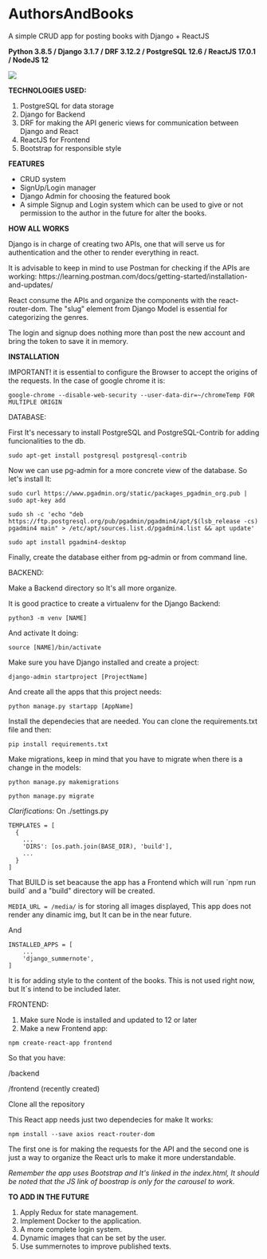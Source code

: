 # AuthorsAndBooks
A simple CRUD app for posting books with Django + ReactJS

**Python 3.8.5 / Django 3.1.7 / DRF 3.12.2 / PostgreSQL 12.6 / ReactJS 17.0.1 / NodeJS 12**

<img src="https://user-images.githubusercontent.com/38045464/112891534-a3198500-90ae-11eb-9361-60f6e193778f.png" />

 **TECHNOLOGIES USED:**
1. PostgreSQL for data storage
2. Django for Backend
3. DRF for making the API generic views for communication between Django and React
4. ReactJS for Frontend
5. Bootstrap for responsible style

**FEATURES**
<ul>
  <li>CRUD system</li>
  <li>SignUp/Login manager</li>
  <li>Django Admin for choosing the featured book</li>
  <li>A simple Signup and Login system which can be used to give or not permission to the author in the future for alter the books.</li>
</ul>

**HOW ALL WORKS**
<p>Django is in charge of creating two APIs, one that will serve us for authentication and the other to render everything in react.</p>
<p>It is advisable to keep in mind to use Postman for checking if the APIs are working: https://learning.postman.com/docs/getting-started/installation-and-updates/</p>
<p>React consume the APIs and organize the components with the react-router-dom. The "slug" element from Django Model is essential for categorizing the genres.</p>
<p>The login and signup does nothing more than post the new account and bring the token to save it in memory.</p>

**INSTALLATION**

<p>IMPORTANT! it is essential to configure the Browser to accept the origins of the requests. In the case of google chrome it is:</p>

`google-chrome --disable-web-security --user-data-dir=~/chromeTemp FOR MULTIPLE ORIGIN`

DATABASE:
<p>First It's necessary to install PostgreSQL and PostgreSQL-Contrib for adding funcionalities to the db.</p>

`sudo apt-get install postgresql postgresql-contrib`
<p>Now we can use pg-admin for a more concrete view of the database. So let's install It:</p>

`sudo curl https://www.pgadmin.org/static/packages_pgadmin_org.pub | sudo apt-key add`

`sudo sh -c 'echo "deb https://ftp.postgresql.org/pub/pgadmin/pgadmin4/apt/$(lsb_release -cs) pgadmin4 main" > /etc/apt/sources.list.d/pgadmin4.list && apt update'`

`sudo apt install pgadmin4-desktop`

<p>Finally, create the database either from pg-admin or from command line.</p>


BACKEND:
<p>Make a Backend directory so It's all more organize.</p>
<p>It is good practice to create a virtualenv for the Django Backend:</p>

`python3 -m venv [NAME]`
<p>And activate It doing:</p>

`source [NAME]/bin/activate`
<p>Make sure you have Django installed and create a project:</p>

`django-admin startproject [ProjectName]`
<p>And create all the apps that this project needs:</p>

`python manage.py startapp [AppName]`
<p>Install the dependecies that are needed. You can clone the requirements.txt file and then:</p>

`pip install requirements.txt`
<p>Make migrations, keep in mind that you have to migrate when there is a change in the models:</p>

`python manage.py makemigrations`

`python manage.py migrate`


*Clarifications:* On ./settings.py
```
TEMPLATES = [
  {
    ...
    'DIRS': [os.path.join(BASE_DIR), 'build'],
    ...
  }
]
```

<p>That BUILD is set beacause the app has a Frontend which will run `npm run build` and a "build" directory will be created.</p>

`MEDIA_URL = /media/` is for storing all images displayed, This app does not render any dinamic img, but It can be in the near future.

<p>And</p>

```
INSTALLED_APPS = [
    ...
    'django_summernote',
]
```

<p>It is for adding style to the content of the books. This is not used right now, but It´s intend to be included later.</p>

FRONTEND:
1. Make sure Node is installed and updated to 12 or later
2. Make a new Frontend app:

  `npm create-react-app frontend`
   <p>So that you have:</p>
  <p>/backend</p>
  <p>/frontend (recently created)</p>

<p>Clone all the repository</p>
<p>This React app needs just two dependecies for make It works:</p>

`npm install --save axios react-router-dom`
<p>The first one is for making the requests for the API and the second one is just a way to organize the React urls to make it more understandable.</p>

*Remember the app uses Bootstrap and It's linked in the index.html, It should be noted that the JS link of boostrap is only for the carousel to work.*

**TO ADD IN THE FUTURE**
1. Apply Redux for state management.
2. Implement Docker to the application.
3. A more complete login system.
4. Dynamic images that can be set by the user.
5. Use summernotes to improve published texts.

